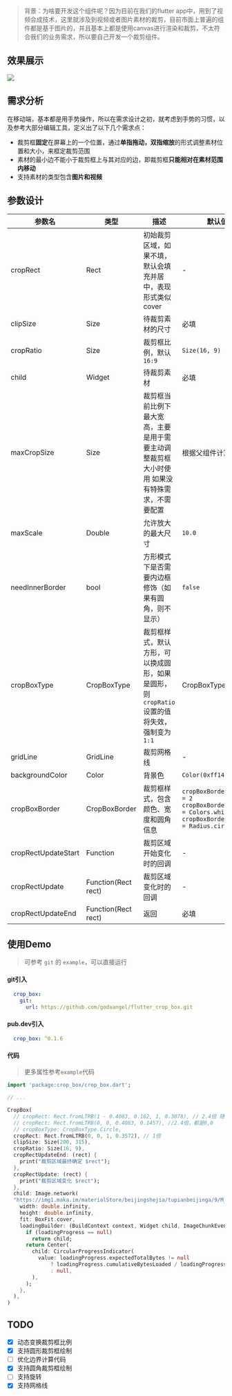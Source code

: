 > 背景：为啥要开发这个组件呢？因为目前在我们的flutter app中，用到了视频合成技术，这里就涉及到视频或者图片素材的裁剪，目前市面上普遍的组件都是基于图片的，并且基本上都是使用canvas进行渲染和裁剪，不太符合我们的业务需求，所以要自己开发一个裁剪组件。

## 效果展示
![](https://github.com/godaangel/flutter_crop_box/blob/master/gif/5e941f8d-39a2-45da-9c8c-9eb2f6513498.gif)

## 需求分析 
在移动端，基本都是用手势操作，所以在需求设计之初，就考虑到手势的习惯，以及参考大部分编辑工具，定义出了以下几个需求点：
- 裁剪框**固定**在屏幕上的一个位置，通过**单指拖动，双指缩放**的形式调整素材位置和大小，来框定裁剪范围
- 素材的最小边不能小于裁剪框上与其对应的边，即裁剪框**只能相对在素材范围内移动**
- 支持素材的类型包含**图片和视频**

## 参数设计

| 参数名 | 类型 | 描述 | 默认值 |
| --- | --- | --- | --- |
| cropRect | Rect | 初始裁剪区域，如果不填，默认会填充并居中，表现形式类似cover | - |
| clipSize | Size | 待裁剪素材的尺寸 | 必填 |
| cropRatio | Size | 裁剪框比例，默认`16:9` | `Size(16, 9)` |
| child | Widget | 待裁剪素材 | 必填 |
| maxCropSize | Size | 裁剪框当前比例下最大宽高，主要是用于需要主动调整裁剪框大小时使用 如果没有特殊需求，不需要配置 | 根据父组件计算 |
| maxScale | Double | 允许放大的最大尺寸 | `10.0` |
| needInnerBorder | bool | 方形模式下是否需要内边框修饰（如果有圆角，则不显示） | `false` |
| cropBoxType | CropBoxType | 裁剪框样式，默认方形，可以换成圆形，如果是圆形，则`cropRatio`设置的值将失效，强制变为`1:1` | CropBoxType.Square |
| gridLine | GridLine | 裁剪网格线 | - |
| backgroundColor | Color | 背景色 | `Color(0xff141414)` |
| cropBoxBorder | CropBoxBorder | 裁剪框样式，包含颜色、宽度和圆角信息 | `cropBoxBorder.width = 2` `cropBoxBorder.color = Colors.white` `cropBoxBorder.radius = Radius.circular(0)` |
| cropRectUpdateStart | Function | 裁剪区域开始变化时的回调 | - |
| cropRectUpdate | Function(Rect rect) | 裁剪区域变化时的回调 | - |
| cropRectUpdateEnd | Function(Rect rect) | 返回 | 必填 |

## 使用Demo
> 可参考 `git` 的 `example`，可以直接运行

#### git引入
```yaml
  crop_box:
    git:
      url: https://github.com/godaangel/flutter_crop_box.git
```

#### pub.dev引入
```yaml
  crop_box: ^0.1.6
```

#### 代码
> 更多属性参考`example`代码
```dart
import 'package:crop_box/crop_box.dart';

// ...

CropBox(
  // cropRect: Rect.fromLTRB(1 - 0.4083, 0.162, 1, 0.3078), // 2.4倍 随机位置
  // cropRect: Rect.fromLTRB(0, 0, 0.4083, 0.1457), //2.4倍，都是0,0
  // cropBoxType: CropBoxType.Circle,
  cropRect: Rect.fromLTRB(0, 0, 1, 0.3572), // 1倍
  clipSize: Size(200, 315),
  cropRatio: Size(16, 9),
  cropRectUpdateEnd: (rect) {
    print("裁剪区域最终确定 $rect");
  },
  cropRectUpdate: (rect) {
    print("裁剪区域变化 $rect");
  },
  child: Image.network(
  "https://img1.maka.im/materialStore/beijingshejia/tupianbeijinga/9/M_7TNT6NIM/M_7TNT6NIM_v1.jpg",
    width: double.infinity,
    height: double.infinity,
    fit: BoxFit.cover,
    loadingBuilder: (BuildContext context, Widget child, ImageChunkEvent loadingProgress) {
      if (loadingProgress == null)
        return child;
      return Center(
        child: CircularProgressIndicator(
          value: loadingProgress.expectedTotalBytes != null
              ? loadingProgress.cumulativeBytesLoaded / loadingProgress.expectedTotalBytes
              : null,
        ),
      );
    },
  ),
)
```

## TODO

* [x] 动态变换裁剪框比例
* [x] 支持圆形裁剪框绘制
* [ ] 优化边界计算代码
* [x] 支持圆角裁剪框绘制
* [ ] 支持旋转
* [x] 支持网格线

